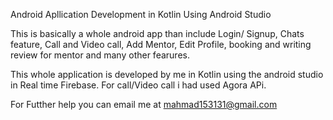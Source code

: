 Android Apllication Development in Kotlin Using Android Studio

This is basically a whole android app than include Login/ Signup, Chats feature, Call and Video call, Add Mentor, Edit Profile, booking and writing review for mentor and many other fearures.

This whole application is developed by me in Kotlin using the android studio in Real time Firebase. 
For call/Video call i had used Agora APi. 

For Futther help you can email me at mahmad153131@gmail.com
